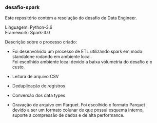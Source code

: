 ### desafio-spark

Este repositório contém a resolução do desafio de Data Engineer.

Linguagem: Python-3.6 \
Framework: Spark-3.0

Descrição sobre o processo criado:
- Foi desenvolvido um processo de ETL utilizando spark em modo standalone rodando em ambiente local. \
Foi escolhido ambiente local devido a baixa volumetria do desafio e o custo.

- Leitura de arquivo CSV
- Deduplicação de registros
- Conversão dos data types
- Gravação de arquivo em Parquet. Foi escolhido o formato Parquet devido a ser um formato colunar de que possui esquema interno, suporte a compressão de dados e de alta performance.